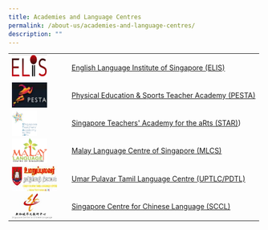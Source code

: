 ```yaml
---
title: Academies and Language Centres
permalink: /about-us/academies-and-language-centres/
description: ""
---
```




|  |  |
|---|---|
|<img src="/images/elis.png" style="width:70px;height:50px;margin-right:15px;" align="left">  |  [English Language Institute of Singapore (ELIS)](https://elis.moe.edu.sg) |
| <img src="/images/pesta.png" style="width:70px;height:50px;margin-right:15px;" align="left">  | [Physical Education &amp; Sports Teacher Academy (PESTA)](https://pesta.moe.edu.sg) |
| <img src="/images/alc3.png" style="width:50px;height:50px;margin-right:15px;" align="left">  | [Singapore Teachers' Academy for the aRts (STAR)](https://star.moe.edu.sg))  |
| <img src="/images/mlc.png" style="width:70px;height:50px;margin-right:15px;" align="left"> | [Malay Language Centre of Singapore (MLCS)](https://mlcs.moe.edu.sg) |
| <img src="/images/alc5.png" style="width:90px;height:50px;margin-right:15px;" align="left">  | [Umar Pulavar Tamil Language Centre (UPTLC/PDTL)](https://pdtl.moe.edu.sg) |
| <img src="/images/alc6.png" style="width:80px;height:50px;margin-right:15px;" align="left">  | [Singapore Centre for Chinese Language (SCCL)](https://sccl.sg/en/)  |